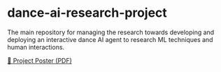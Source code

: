 # dance-ai-research-project
The main repository for managing the research towards developing and deploying an interactive dance AI agent to research ML techniques and human interactions.

[📄 Project Poster (PDF)](poster.pdf)